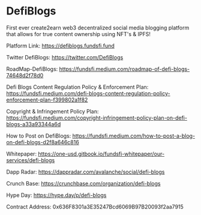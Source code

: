 # DefiBlogs

First ever create2earn web3 decentralized social media blogging platform that allows for true content ownership using NFT's & IPFS!


Platform Link: https://defiblogs.fundsfi.fund

Twitter DefiBlogs: https://twitter.com/DefiBlogs

RoadMap-DefiBlogs: https://fundsfi.medium.com/roadmap-of-defi-blogs-74648d2f78d0

Defi Blogs Content Regulation Policy & Enforcement Plan: https://fundsfi.medium.com/defi-blogs-content-regulation-policy-enforcement-plan-f399802a1f82

Copyright & Infringement Policy Plan: https://fundsfi.medium.com/copyright-infringement-policy-plan-on-defi-blogs-a33a93344a6d

How to Post on DefiBlogs: https://fundsfi.medium.com/how-to-post-a-blog-on-defi-blogs-d2f8a646c816

Whitepaper: https://one-usd.gitbook.io/fundsfi-whitepaper/our-services/defi-blogs

Dapp Radar: https://dappradar.com/avalanche/social/defi-blogs

Crunch Base: https://crunchbase.com/organization/defi-blogs

Hype Day: https://hype.day/p/defi-blogs

Contract Address: 0x636F8301a3E35247Bcd6069B97B20093f2aa7915
